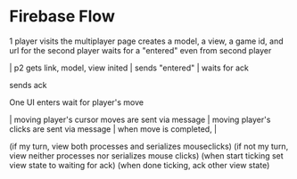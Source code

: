 Firebase Flow
=============

1 player visits the multiplayer page
creates a model, a view, a game id, and url for the second player
waits for a "entered" even from second player

| p2 gets link, model, view inited
| sends "entered"
| waits for ack

sends ack

One UI enters wait for player's move

| moving player's cursor moves are sent via message
| moving player's clicks are sent via message
| when move is completed, 
| 

(if my turn, view both processes and serializes mouseclicks)
(if not my turn, view neither processes nor serializes mouse clicks)
(when start ticking set view state to waiting for ack)
(when done ticking, ack other view state)
